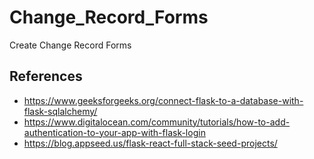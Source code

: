 # Change_Record_Forms
Create Change Record Forms

## References
- https://www.geeksforgeeks.org/connect-flask-to-a-database-with-flask-sqlalchemy/
- https://www.digitalocean.com/community/tutorials/how-to-add-authentication-to-your-app-with-flask-login
- https://blog.appseed.us/flask-react-full-stack-seed-projects/


